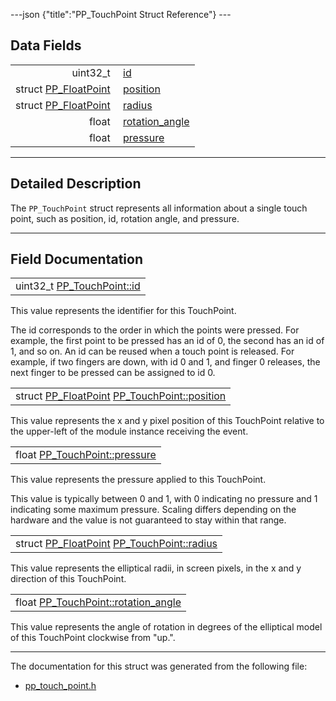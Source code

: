 ---json {"title":"PP\_TouchPoint Struct Reference"} ---

Data Fields
-----------

<table><tbody><tr class="odd"><td style="text-align: right;">uint32_t </td><td><a href="/docs/native-client/pepper_stable/c/struct_p_p___touch_point#a27542ca67fc89c4fe41050750b80fc3b" class="el">id</a></td></tr><tr class="even"><td style="text-align: right;">struct <a href="/docs/native-client/pepper_stable/c/struct_p_p___float_point/" class="el">PP_FloatPoint</a> </td><td><a href="/docs/native-client/pepper_stable/c/struct_p_p___touch_point#a5c2dfab481eaafbd40c9b837fc6f9106" class="el">position</a></td></tr><tr class="odd"><td style="text-align: right;">struct <a href="/docs/native-client/pepper_stable/c/struct_p_p___float_point/" class="el">PP_FloatPoint</a> </td><td><a href="/docs/native-client/pepper_stable/c/struct_p_p___touch_point#abcf813398210aaeaa587858f90139292" class="el">radius</a></td></tr><tr class="even"><td style="text-align: right;">float </td><td><a href="/docs/native-client/pepper_stable/c/struct_p_p___touch_point#a8861a485f64399c787093d7fbf609b89" class="el">rotation_angle</a></td></tr><tr class="odd"><td style="text-align: right;">float </td><td><a href="/docs/native-client/pepper_stable/c/struct_p_p___touch_point#a3af90cd7d4415434a1f18a23eb28b2d9" class="el">pressure</a></td></tr></tbody></table>

------------------------------------------------------------------------

<span id="details" class="anchor" style="margin: 0;"></span>

Detailed Description
--------------------

The `PP_TouchPoint` struct represents all information about a single touch point, such as position, id, rotation angle, and pressure.

------------------------------------------------------------------------

Field Documentation
-------------------

<span id="a27542ca67fc89c4fe41050750b80fc3b" class="anchor" style="margin: 0;"></span>

<table><tbody><tr class="odd"><td>uint32_t <a href="/docs/native-client/pepper_stable/c/struct_p_p___touch_point#a27542ca67fc89c4fe41050750b80fc3b" class="el">PP_TouchPoint::id</a></td></tr></tbody></table>

This value represents the identifier for this TouchPoint.

The id corresponds to the order in which the points were pressed. For example, the first point to be pressed has an id of 0, the second has an id of 1, and so on. An id can be reused when a touch point is released. For example, if two fingers are down, with id 0 and 1, and finger 0 releases, the next finger to be pressed can be assigned to id 0.

<span id="a5c2dfab481eaafbd40c9b837fc6f9106" class="anchor" style="margin: 0;"></span>

<table><tbody><tr class="odd"><td>struct <a href="/docs/native-client/pepper_stable/c/struct_p_p___float_point/" class="el">PP_FloatPoint</a> <a href="/docs/native-client/pepper_stable/c/struct_p_p___touch_point#a5c2dfab481eaafbd40c9b837fc6f9106" class="el">PP_TouchPoint::position</a></td></tr></tbody></table>

This value represents the x and y pixel position of this TouchPoint relative to the upper-left of the module instance receiving the event.

<span id="a3af90cd7d4415434a1f18a23eb28b2d9" class="anchor" style="margin: 0;"></span>

<table><tbody><tr class="odd"><td>float <a href="/docs/native-client/pepper_stable/c/struct_p_p___touch_point#a3af90cd7d4415434a1f18a23eb28b2d9" class="el">PP_TouchPoint::pressure</a></td></tr></tbody></table>

This value represents the pressure applied to this TouchPoint.

This value is typically between 0 and 1, with 0 indicating no pressure and 1 indicating some maximum pressure. Scaling differs depending on the hardware and the value is not guaranteed to stay within that range.

<span id="abcf813398210aaeaa587858f90139292" class="anchor" style="margin: 0;"></span>

<table><tbody><tr class="odd"><td>struct <a href="/docs/native-client/pepper_stable/c/struct_p_p___float_point/" class="el">PP_FloatPoint</a> <a href="/docs/native-client/pepper_stable/c/struct_p_p___touch_point#abcf813398210aaeaa587858f90139292" class="el">PP_TouchPoint::radius</a></td></tr></tbody></table>

This value represents the elliptical radii, in screen pixels, in the x and y direction of this TouchPoint.

<span id="a8861a485f64399c787093d7fbf609b89" class="anchor" style="margin: 0;"></span>

<table><tbody><tr class="odd"><td>float <a href="/docs/native-client/pepper_stable/c/struct_p_p___touch_point#a8861a485f64399c787093d7fbf609b89" class="el">PP_TouchPoint::rotation_angle</a></td></tr></tbody></table>

This value represents the angle of rotation in degrees of the elliptical model of this TouchPoint clockwise from "up.".

------------------------------------------------------------------------

The documentation for this struct was generated from the following file:

-   <a href="/docs/native-client/pepper_stable/c/pp__touch__point_8h/" class="el">pp_touch_point.h</a>
